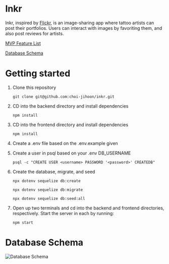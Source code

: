 # Inkr

Inkr, inspired by [Flickr](https://www.flickr.com), is an image-sharing app where tattoo artists can post their portfolios. Users can interact with images by favoriting them, and also post reviews for artists.

[MVP Feature List](https://github.com/choi-jihoon/inkr/wiki/MVP-Feature-List)

[Database Schema](https://github.com/choi-jihoon/inkr/wiki/Database-Schema)

# Getting started

1. Clone this repository

   ```git clone git@github.com:choi-jihoon/inkr.git```

2. CD into the backend directory and install dependencies

    ```npm install```

3. CD into the frontend directory and install dependencies

    ```npm install```

4.  Create a .env file based on the .env.example given

5.  Create a user in psql based on your .env DB_USERNAME

    ```psql -c "CREATE USER <username> PASSWORD '<password>' CREATEDB"```

6. Create the database, migrate, and seed

    ```npx dotenv sequelize db:create```

    ```npx dotenv sequelize db:migrate```

    ```npx dotenv sequelize db:seed:all```

7. Open up two terminals and cd into the backend and frontend directories, respectively. Start the server in each by running:

	```npm start```


# Database Schema
![Database Schema](./images/inkr-db-schema.png)
